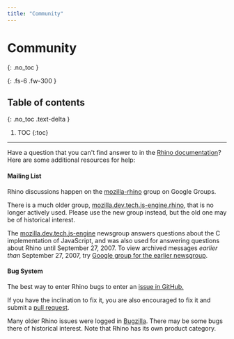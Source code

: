 ```yaml
---
title: "Community"
---
```

# Community
{: .no_toc }

{: .fs-6 .fw-300 }

## Table of contents
{: .no_toc .text-delta }

1. TOC
{:toc}

---
Have a question that you can't find answer to in the [Rhino documentation](./_docs/documentation.md)? Here are some additional resources for help:

#### Mailing List

Rhino discussions happen on the [mozilla-rhino](https://groups.google.com/group/mozilla-rhino) group on Google Groups.

There is a much older group, [mozilla.dev.tech.js-engine.rhino](news://news.mozilla.org/mozilla.dev.tech.js-engine.rhino), that is no longer actively used. Please use the new group instead, but the old one may be of historical interest.

The [mozilla.dev.tech.js-engine](news://news.mozilla.org/mozilla.dev.tech.js-engine) newsgroup answers questions about the C implementation of JavaScript, and was also used for answering questions about Rhino until September 27, 2007. To view archived messages _earlier than_ September 27, 2007, try [Google group for the earlier newsgroup](https://groups.google.com/group/mozilla.dev.tech.js-engine/topics).

#### Bug System

The best way to enter Rhino bugs to enter an [issue in GitHub.](https://github.com/mozilla/rhino/issues)

If you have the inclination to fix it, you are also encouraged to fix it and submit a [pull request](https://github.com/mozilla/rhino/pulls).

Many older Rhino issues were logged in [Bugzilla](https://bugzilla.mozilla.org/enter_bug.cgi?product=Rhino). There may be some bugs there of historical interest. Note that Rhino has its own product category.